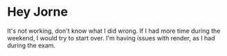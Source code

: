 # Hey Jorne

It's not working, don't know what I did wrong.
If I had more time during the weekend, I would try to start over.
I'm having issues with render, as I had during the exam.
